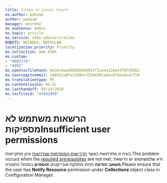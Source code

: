 ```yaml
---
title: הרשאות משתמש לא מספיקות
ms.author: pebaum
author: pebaum
manager: mnirkhe
ms.audience: Admin
ms.topic: article
ms.service: o365-administration
ROBOTS: NOINDEX, NOFOLLOW
localization_priority: Priority
ms.collection: Adm_O365
ms.custom:
- "9002274"
- "4492"
ms.openlocfilehash: 0e3ec9ae688656bb0952f3ce4a116a14f07495b2
ms.sourcegitcommit: c6692ce0fa1358ec3529e59ca0ecdfdea4cdc759
ms.translationtype: MT
ms.contentlocale: he-IL
ms.lasthandoff: 09/14/2020
ms.locfileid: "47662958"
---
```

# <a name="insufficient-user-permissions"></a><span data-ttu-id="a2df5-102">הרשאות משתמש לא מספיקות</span><span class="sxs-lookup"><span data-stu-id="a2df5-102">Insufficient user permissions</span></span>

<span data-ttu-id="a2df5-103">בעיה זו מתרחשת כאשר [הדרישות המוקדמות שנדרשות](https://docs.microsoft.com/configmgr/tenant-attach/device-sync-actions#prerequisites) אינן מתקיימות.</span><span class="sxs-lookup"><span data-stu-id="a2df5-103">This problem occurs when the [required prerequisites](https://docs.microsoft.com/configmgr/tenant-attach/device-sync-actions#prerequisites) are not met.</span></span> <span data-ttu-id="a2df5-104">ודא שלמשתמש יש הרשאת **משאב הודעה** תחת מחלקת אובייקטים **אוספים** במנהל התצורה.</span><span class="sxs-lookup"><span data-stu-id="a2df5-104">Please ensure that the user has **Notify Resource** permission under **Collections** object class in Configuration Manager.</span></span>
